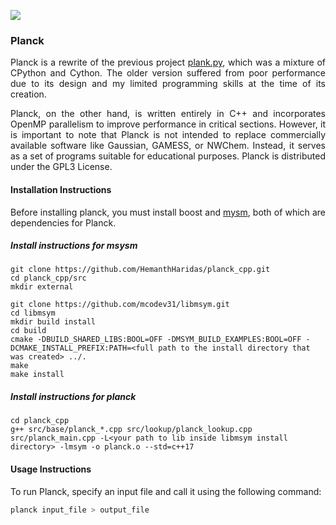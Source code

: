 ![](https://github.com/HemanthHaridas/planck_cpp/actions/workflows/cmake-multi-platform.yml/badge.svg) 
### Planck

<p align="justify"> Planck is a rewrite of the previous project <a href="https://github.com/HemanthHaridas/plank.py"> plank.py</a>, which was a mixture of CPython and Cython. The older version suffered from poor performance due to its design and my limited programming skills at the time of its creation.</P>

<p align="justify"> Planck, on the other hand, is written entirely in C++ and incorporates OpenMP parallelism to improve performance in critical sections. However, it is important to note that Planck is not intended to replace commercially available software like Gaussian, GAMESS, or NWChem. Instead, it serves as a set of programs suitable for educational purposes. Planck is distributed under the GPL3 License. </p>

#### Installation Instructions
<p align="justify"> Before installing planck, you must install boost and <a href="https://github.com/mcodev31/libmsym.git"> mysm</a>, both of which are dependencies for Planck. </p>

##### Install instructions for msysm
```
git clone https://github.com/HemanthHaridas/planck_cpp.git
cd planck_cpp/src
mkdir external

git clone https://github.com/mcodev31/libmsym.git
cd libmsym
mkdir build install
cd build
cmake -DBUILD_SHARED_LIBS:BOOL=OFF -DMSYM_BUILD_EXAMPLES:BOOL=OFF -DCMAKE_INSTALL_PREFIX:PATH=<full path to the install directory that was created> ../.
make
make install
```

##### Install instructions for planck
```
cd planck_cpp
g++ src/base/planck_*.cpp src/lookup/planck_lookup.cpp src/planck_main.cpp -L<your path to lib inside libmsym install directory> -lmsym -o planck.o --std=c++17
```
#### Usage Instructions

<p align="justify"> To run Planck, specify an input file and call it using the following command: </p>

```bash 
planck input_file > output_file
``` 
